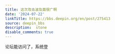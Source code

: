 ```yaml
---
title: 这次攻击波及面很广啊
date: '2024-07-22'
linkTitle: https://bbs.deepin.org/en/post/275413
source: deepin_bbs
description:  stone 
disable_comments: true
---
```

论坛能访问了，系统登
